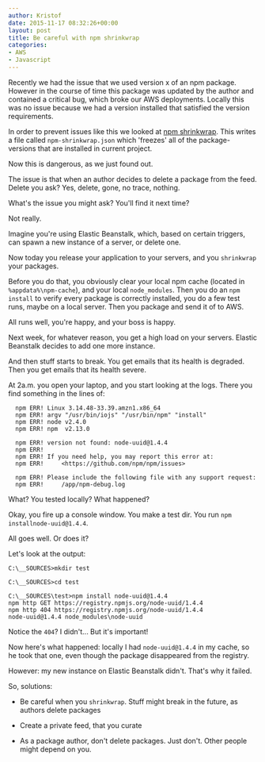 ```yaml
---
author: Kristof
date: 2015-11-17 08:32:26+00:00
layout: post
title: Be careful with npm shrinkwrap
categories:
- AWS
- Javascript
---
```


Recently we had the issue that we used version x of an npm package. However in the course of time this package was updated by the author and contained a critical bug, which broke our AWS deployments. Locally this was no issue because we had a version installed that satisfied the version requirements.

In order to prevent issues like this we looked at [npm shrinkwrap](https://docs.npmjs.com/cli/shrinkwrap). This writes a file called `npm-shrinkwrap.json` which 'freezes' all of the package-versions that are installed in current project.

Now this is dangerous, as we just found out.

The issue is that when an author decides to delete a package from the feed. Delete you ask? Yes, delete, gone, no trace, nothing.

What's the issue you might ask? You'll find it next time?

Not really.

Imagine you're using Elastic Beanstalk, which, based on certain triggers, can spawn a new instance of a server, or delete one.

Now today you release your application to your servers, and you `shrinkwrap` your packages.

Before you do that, you obviously clear your local npm cache (located in `%appdata%\npm-cache`), and your local `node_modules`. Then you do an `npm install` to verify every package is correctly installed, you do a few test runs, maybe on a local server. Then you package and send it of to AWS.

All runs well, you're happy, and your boss is happy.

Next week, for whatever reason, you get a high load on your servers. Elastic Beanstalk decides to add one more instance.

And then stuff starts to break. You get emails that its health is degraded. Then you get emails that its health severe.

At 2a.m. you open your laptop, and you start looking at the logs. There you find something in the lines of:

    
      npm ERR! Linux 3.14.48-33.39.amzn1.x86_64
      npm ERR! argv "/usr/bin/iojs" "/usr/bin/npm" "install"
      npm ERR! node v2.4.0
      npm ERR! npm  v2.13.0
      
      npm ERR! version not found: node-uuid@1.4.4
      npm ERR! 
      npm ERR! If you need help, you may report this error at:
      npm ERR!     <https://github.com/npm/npm/issues>
      
      npm ERR! Please include the following file with any support request:
      npm ERR!     /app/npm-debug.log
    


What? You tested locally? What happened?

Okay, you fire up a console window. You make a test dir. You run `npm installnode-uuid@1.4.4`.

All goes well. Or does it?

Let's look at the output:

    
    C:\__SOURCES>mkdir test
    
    C:\__SOURCES>cd test
    
    C:\__SOURCES\test>npm install node-uuid@1.4.4
    npm http GET https://registry.npmjs.org/node-uuid/1.4.4
    npm http 404 https://registry.npmjs.org/node-uuid/1.4.4
    node-uuid@1.4.4 node_modules\node-uuid
    


Notice the `404`? I didn't... But it's important!

Now here's what happened: locally I had `node-uuid@1.4.4` in my cache, so he took that one, even though the package disappeared from the registry.

However: my new instance on Elastic Beanstalk didn't. That's why it failed.

So, solutions:



	
  * Be careful when you `shrinkwrap`. Stuff might break in the future, as authors delete packages

	
  * Create a private feed, that you curate

	
  * As a package author, don't delete packages. Just don't. Other people might depend on you.


